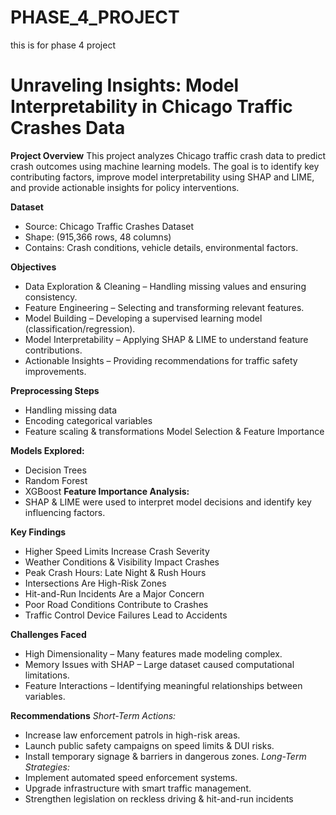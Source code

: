 # PHASE_4_PROJECT
this is for phase 4 project
# Unraveling Insights: Model Interpretability in Chicago Traffic Crashes Data
**Project Overview**
This project analyzes Chicago traffic crash data to predict crash outcomes using machine learning models. The goal is to identify key contributing factors, improve model interpretability using SHAP and LIME, and provide actionable insights for policy interventions.

**Dataset**
- Source: Chicago Traffic Crashes Dataset
- Shape: (915,366 rows, 48 columns)
- Contains: Crash conditions, vehicle details, environmental factors.
  
**Objectives**
- Data Exploration & Cleaning – Handling missing values and ensuring consistency.
- Feature Engineering – Selecting and transforming relevant features.
- Model Building – Developing a supervised learning model (classification/regression).
- Model Interpretability – Applying SHAP & LIME to understand feature contributions.
- Actionable Insights – Providing recommendations for traffic safety improvements.

**Preprocessing Steps**
- Handling missing data
- Encoding categorical variables
- Feature scaling & transformations
  Model Selection & Feature Importance

**Models Explored:**
- Decision Trees
- Random Forest
- XGBoost
**Feature Importance Analysis:**
- SHAP & LIME were used to interpret model decisions and identify key influencing factors.

**Key Findings**
- Higher Speed Limits Increase Crash Severity
- Weather Conditions & Visibility Impact Crashes
- Peak Crash Hours: Late Night & Rush Hours
- Intersections Are High-Risk Zones
- Hit-and-Run Incidents Are a Major Concern
- Poor Road Conditions Contribute to Crashes
- Traffic Control Device Failures Lead to Accidents

**Challenges Faced**
- High Dimensionality – Many features made modeling complex.
- Memory Issues with SHAP – Large dataset caused computational limitations.
- Feature Interactions – Identifying meaningful relationships between variables.

**Recommendations**
*Short-Term Actions:*
- Increase law enforcement patrols in high-risk areas.
- Launch public safety campaigns on speed limits & DUI risks.
- Install temporary signage & barriers in dangerous zones.
*Long-Term Strategies:*
- Implement automated speed enforcement systems.
- Upgrade infrastructure with smart traffic management.
- Strengthen legislation on reckless driving & hit-and-run incidents
